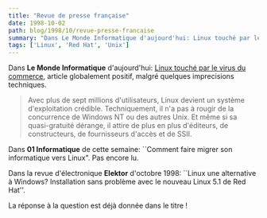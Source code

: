 ```yaml
---
title: "Revue de presse française"
date: 1998-10-02
path: blog/1998/10/revue-presse-francaise
summary: "Dans Le Monde Informatique d'aujourd'hui: Linux touché par le virus du commerce, article globalement positif, malgré quelques imprecisions techniques."
tags: ['Linux', 'Red Hat', 'Unix']
---
```


<P>
Dans <B>Le Monde Informatique</B> d'aujourd'hui: <A HREF="http://195.10.58.13/src/lmi/article/articlel.nsf/article/ABD2AAB668CB2F5AC1256690004CAC88?OpenDocument">Linux touché par le virus du commerce</A>, article globalement positif,
malgré quelques imprecisions techniques.
</P>

<BLOCKQUOTE> Avec plus de sept millions d'utilisateurs, Linux devient
un système d'exploitation crédible.  Techniquement, il n'a pas à
rougir de la concurrence de Windows NT ou des autres Unix. Et même
si sa quasi-gratuité dérange, il attire de plus en plus d'éditeurs,
de constructeurs, de fournisseurs d'accès et de SSII.  </BLOCKQUOTE>
<P> Dans <B>01 Informatique</B> de cette semaine: ``Comment faire
migrer son informatique vers Linux". Pas encore lu.  </P>

<P> Dans la revue d'électronique <B>Elektor</B> d'octobre 1998: ``Linux
une alternative à Windows?  Installation sans problème avec le nouveau
Linux 5.1 de Red Hat''.  </P>

<P> La réponse à la question est déjà donnée dans le titre !  </P>


